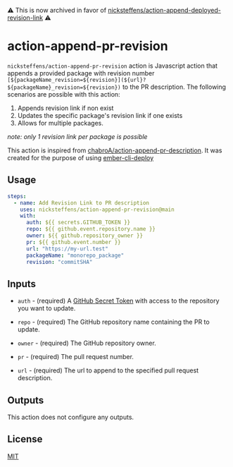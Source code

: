 :warning: This is now archived in favor of [nicksteffens/action-append-deployed-revision-link](https://github.com/nicksteffens/action-append-deployed-revision-link) :warning:

# action-append-pr-revision

`nicksteffens/action-append-pr-revision` action is Javascript action that appends a provided package with revision number `[${packageName_revision=${revision}](${url}?${packageName}_revision=${revision})` to the PR description. The following scenarios are possible with this action:
1. Appends revision link if non exist
2. Updates the specific package's revision link if one exists
3. Allows for multiple packages.

*note: only 1 revision link per package is possible*

This action is inspired from [chabroA/action-append-pr-description](https://github.com/chabroA/action-append-pr-description). It was created for the purpose of using [ember-cli-deploy](http://ember-cli-deploy.com)
## Usage

```yaml
steps:
  - name: Add Revision Link to PR description
    uses: nicksteffens/action-append-pr-revision@main
    with:
      auth: ${{ secrets.GITHUB_TOKEN }}
      repo: ${{ github.event.repository.name }}
      owner: ${{ github.repository_owner }}
      pr: ${{ github.event.number }}
      url: "https://my-url.test"
      packageName: "monorepo_package"
      revision: "commitSHA"
```

## Inputs

- `auth` - (required) A [GitHub Secret Token](https://docs.github.com/en/actions/reference/authentication-in-a-workflow) with access to the repository you want to update.

- `repo` - (required) The GitHub repository name containing the PR to update.

- `owner` - (required) The GitHub repository owner.

- `pr` - (required) The pull request number.

- `url` - (required) The url to append to the specified pull request description.

## Outputs

This action does not configure any outputs.

## License

[MIT](./dist/LICENSE.md)
